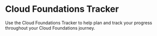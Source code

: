 # Cloud Foundations Tracker

Use the Cloud Foundations Tracker to help plan and track your progress throughout your Cloud Foundations journey.
